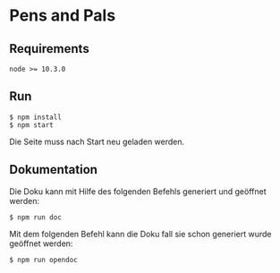 # Pens and Pals

## Requirements
    node >= 10.3.0

## Run
    $ npm install
    $ npm start
    
Die Seite muss nach Start neu geladen werden.
    
## Dokumentation

Die Doku kann mit Hilfe des folgenden Befehls generiert und geöffnet werden:

    $ npm run doc
    
Mit dem folgenden Befehl kann die Doku fall sie schon generiert wurde geöffnet werden:

    $ npm run opendoc